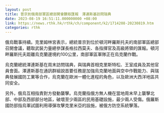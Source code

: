```yaml
---
layout: post
title: 普京到俄南部軍區總部開會聽取匯報　澤連斯基訪問瑞典
date: 2023-08-19 16:51:11.000000000 +08:00
link: https://news.rthk.hk/rthk/ch/component/k2/1714208-20230819.htm
categories: rthk
---
```


俄烏戰事持續。克里姆林宮表示，總統普京到位於頓河畔羅斯托夫的南部軍區總部召開會議，聽取武裝力量總參謀長格拉西莫夫、各指揮官及高級將領的匯報。頓河畔羅斯托夫距離烏克蘭邊境約100公里，南部軍區軍隊正在烏克蘭作戰。

烏克蘭總統澤連斯基在周末訪問瑞典，與瑞典首相克里斯特松、王室成員及其他官員會面。澤連斯基在通訊群組說首要任務是加強烏克蘭地面與空中作戰能力、與瑞典發展國防工業等合作，烏克蘭在歐洲一體化進程的角色，以及歐洲大西洋地區共同安全。

另外，俄烏互相指責對方發動襲擊。烏克蘭指俄方無人機在當地周末早上襲擊北部、中部及西部部分地區，破壞至少兩區的民用基礎設施，最少兩人受傷。俄羅斯國防部指烏軍試圖利用導彈攻擊克里米亞的設施，被俄方防空系統擊落。
